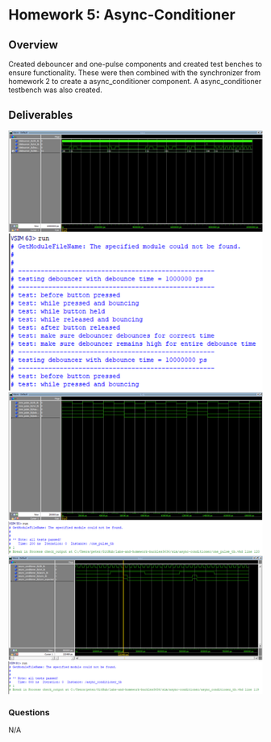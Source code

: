 # Homework 5: Async-Conditioner

## Overview
Created debouncer and one-pulse components and created test benches to ensure functionality. These were then combined with the synchronizer from homework 2 to create a async_conditioner component. A async_conditioner testbench was also created.

## Deliverables
![Debouncer Waveform](/../sim/async-conditioner/debounce-waveform.png)
![Debouncer Transcript](/../sim/async-conditioner/debounce-transcript.png)
![One-Pulse Waveform](/../sim/async-conditioner/one-pulse-waveform.png)
![One-Pulse Transcript](/../sim/async-conditioner/one-pulse-transcript.png)
![Async-Conditioner Waveform](/../sim/async-conditioner/async-conditioner-waveform.png)
![Async-Conditioner Transcript](/../sim/async-conditioner/async-conditioner-transcript.png)

### Questions 
N/A



